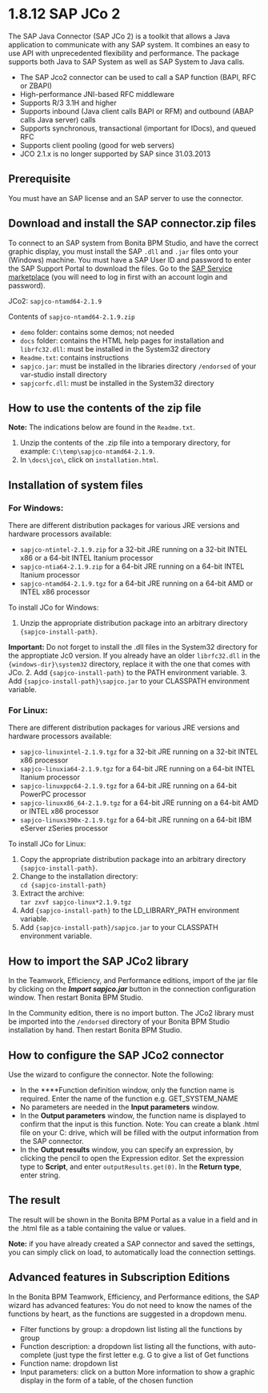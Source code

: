 # 1.8.12 SAP JCo 2

The SAP Java Connector (SAP JCo 2) is a toolkit that allows a Java application to communicate with any SAP system. 
It combines an easy to use API with unprecedented flexibility and performance. 
The package supports both Java to SAP System as well as SAP System to Java calls.

* The SAP Jco2 connector can be used to call a SAP function (BAPI, RFC or ZBAPI)
* High-performance JNI-based RFC middleware 
* Supports R/3 3.1H and higher 
* Supports inbound (Java client calls BAPI or RFM) and outbound (ABAP calls Java server) calls
* Supports synchronous, transactional (important for IDocs), and queued RFC
* Supports client pooling (good for web servers)
* JCO 2.1.x is no longer supported by SAP since 31.03.2013 

## Prerequisite 

You must have an SAP license and an SAP server to use the connector. 

## Download and install the SAP connector.zip files 

To connect to an SAP system from Bonita BPM Studio, and have the correct graphic display, you must install the SAP `.dll` and `.jar` files onto your (Windows) machine. 
You must have a SAP User ID and password to enter the SAP Support Portal to download the files. Go to the [SAP Service marketplace](http://service.sap.com/connectors) (you will need to log in first with an account login and password).

JCo2: `sapjco-ntamd64-2.1.9` 

Contents of `sapjco-ntamd64-2.1.9.zip`

* `demo` folder: contains some demos; not needed 
* `docs` folder: contains the HTML help pages for installation and `librfc32.dll`: must be installed in the System32 directory 
* `Readme.txt`: contains instructions 
* `sapjco.jar`: must be installed in the libraries directory `/endorsed` of your var-studio install directory 
* `sapjcorfc.dll`: must be installed in the System32 directory 

## How to use the contents of the zip file

**Note:** The indications below are found in the `Readme.txt`.

1. Unzip the contents of the .zip file into a temporary directory, for example: `C:\temp\sapjco-ntamd64-2.1.9`. 
2. In `\docs\jco\`, click on `installation.html`.

## Installation of system files 

### For Windows:

There are different distribution packages for various JRE versions and hardware processors available: 

* `sapjco-ntintel-2.1.9.zip` for a 32-bit JRE running on a 32-bit INTEL x86 or a 64-bit INTEL Itanium processor 
* `sapjco-ntia64-2.1.9.zip` for a 64-bit JRE running on a 64-bit INTEL Itanium processor 
* `sapjco-ntamd64-2.1.9.tgz` for a 64-bit JRE running on a 64-bit AMD or INTEL x86 processor 

To install JCo for Windows:

1. Unzip the appropriate distribution package into an arbitrary directory `{sapjco-install-path}`.   

**Important:** Do not forget to install the .dll files in the System32 directory for the approptiate Jc0 version. 
If you already have an older `librfc32.dll` in the `{windows-dir}\system32` directory, replace it with the one that comes with JCo.
2. Add `{sapjco-install-path}` to the PATH environment variable. 
3. Add `{sapjco-install-path}\sapjco.jar` to your CLASSPATH environment variable. 

### For Linux:

There are different distribution packages for various JRE versions and hardware processors available: 

* `sapjco-linuxintel-2.1.9.tgz` for a 32-bit JRE running on a 32-bit INTEL x86 processor 
* `sapjco-linuxia64-2.1.9.tgz` for a 64-bit JRE running on a 64-bit INTEL Itanium processor 
* `sapjco-linuxppc64-2.1.9.tgz` for a 64-bit JRE running on a 64-bit PowerPC processor 
* `sapjco-linuxx86_64-2.1.9.tgz` for a 64-bit JRE running on a 64-bit AMD or INTEL x86 processor 
* `sapjco-linuxs390x-2.1.9.tgz` for a 64-bit JRE running on a 64-bit IBM eServer zSeries processor 

To install JCo for Linux:

1. Copy the appropriate distribution package into an arbitrary directory `{sapjco-install-path}`. 
2. Change to the installation directory:   
`cd {sapjco-install-path}`
3. Extract the archive:   
`tar zxvf sapjco-linux*2.1.9.tgz `
4. Add `{sapjco-install-path}` to the LD\_LIBRARY\_PATH environment variable. 
5. Add `{sapjco-install-path}/sapjco.jar` to your CLASSPATH environment variable. 

## How to import the SAP JCo2 library 

In the Teamwork, Efficiency, and Performance editions, import of the jar file by clicking on the **_Import sapjco.jar_** button in the connection configuration window. Then restart Bonita BPM Studio.

In the Community edition, there is no import button. The JCo2 library must be imported into the `/endorsed` directory of your Bonita BPM Studio installation by hand. Then restart Bonita BPM Studio.

## How to configure the SAP JCo2 connector

Use the wizard to configure the connector. Note the following:

* In the ****Function definition window, only the function name is required. Enter the name of the function e.g. GET\_SYSTEM\_NAME 
* No parameters are needed in the **Input parameters** window.
* In the **Output parameters** window, the function name is displayed to confirm that the input is this function. Note: 
You can create a blank .html file on your C: drive, which will be filled with the output information from the SAP connector. 
* In the **Output results** window, you can specify an expression, by clicking the pencil to open the Expression editor. 
Set the expression type to **Script**, and enter `outputResults.get(0)`. In the **Return type**, enter string.

## The result 

The result will be shown in the Bonita BPM Portal as a value in a field and in the .html file as a table containing the value or values.

**Note:** if you have already created a SAP connector and saved the settings, you can simply click on load, to automatically load the connection settings.

## Advanced features in Subscription Editions

In the Bonita BPM Teamwork, Efficiency, and Performance editions, the SAP wizard has advanced features: You do not need to know the names of the functions by heart, as the functions are suggested in a dropdown menu. 

* Filter functions by group: a dropdown list listing all the functions by group 
* Function description: a dropdown list listing all the functions, with auto-complete (just type the first letter e.g. G to give a list of Get functions 
* Function name: dropdown list 
* Input parameters: click on a button More information to show a graphic display in the form of a table, of the chosen function
